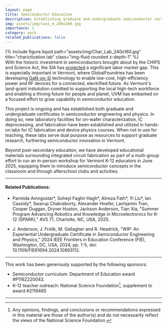 ```yaml
---
layout: page
title: Semiconductor Education
description: Establishing graduate and undergraduate semiconductor certificates at UVM.
img: assets/img/suss_4_240x160.jpg
importance: 1
category: work
related_publications: false
---
```


<div class="row justify-content-sm-center">
    <div class="col-sm-4 mt-3 mt-md-0">
        {% include figure.liquid path="assets/img/Char_Lab_240x160.jpg" title="charictization lab" class="img-fluid rounded z-depth-1" %}
    </div>
    <div class="col-sm-8 mt-3 mt-md-0">
        With the historic investment in semiconductors brought about by the CHIPS and Science Act, the SIA has <a href='https://www.semiconductors.org/chipping-away-assessing-and-addressing-the-labor-market-gap-facing-the-u-s-semiconductor-industry/'>projected</a> a significant labor market gap. This is especially important in Vermont, where GlobalFoundries has been developing <a href='https://gf.com/gf-press-release/globalfoundries-awarded-35-million-funding-from-u-s-government-to-accelerate-manufacturing-of-next-generation-gan-chips/'>GaN-on-Si</a> technology to enable low-cost, high-efficiency power and RF devices for a connected, electrified future. As Vermont's land-grant instutution comitted to supporting the local high-tech workforce and enabling a thiving future for people and planet, UVM has embarked on a focused effort to grow capability in semiconductor education.
    </div>
</div>

This project is ongoing and has established both graduate and undergraduate certificates in semiconductor engineering and physics. In doing so, new laboratory facilities for on-wafer characterization, IC deprocessing, and fabrication have been established and utilized in hands-on labs for IC fabrication and device physics courses. When not in use for teaching, these labs serve dual purpose as resources to support graduate research, furthering semiconductor innovation in Vermont.

Beyond post-secondary education, we have developed educational materials surrounding integrated circuit fabrication as part of a multi-group effort to run an in-person workshop for Vermont K-12 educators in June 2025, equipping them to introduce semiconductor concepts in the classroom and through afterschool clubs and activities.

---
#### Related Publications:
- Parmida Amngostar*, Soheyl Faghir Hagh*, Alireza Fath*, Yi Liu*, Ian Cassidy*, Swarup Chakraborty, Alexander Hoefer, Lanhjamin Tran, Cooper Duggan, 
Dryver Huston, Jackson Anderson, Tian Xia, "Summer Program Advancing Robotics and Knowledge in Microelectronics for K-12 (SPARK)," AVS 71, Charlotte, NC, USA, 2025.


- J. Anderson, J. Frolik, M. Gallagher and R. Headrick, "WIP: An Experiential Undergraduate Certificate in Semiconductor Engineering and Physics," 2024 IEEE Frontiers in Education Conference (FIE), Washington, DC, USA, 2024, pp. 1-5, doi: 10.1109/FIE61694.2024.10893112.


---

This work has been generously supported by the following sponsors:
- Semiconductor curriculum: Department of Education award #P116Z220043.
- K-12 teacher outreach: National Science Foundation[^1], supplement to award #2119485

---

[^1]: Any opinions, findings, and conclusions or recommendations expressed in this material are those of the author(s) and do not necessarily reflect the views of the National Science Foundation.